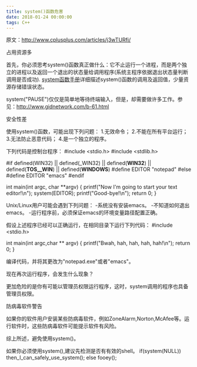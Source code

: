 ```yaml
---
title: system()函数危害
date: 2018-01-24 00:00:00
tags: C++
---
```

原文：http://www.cplusplus.com/articles/j3wTURfi/


<!--more-->

占用资源多

首先，你必须思考system()函数真正做什么：它不止运行一个进程，而是两个独立的进程以及返回一个退出的状态量给调用程序(系统主程序依据退出状态量判断调用是否成功).
[system函数手册](https://linux.die.net/man/3/system)详细描述system()函数的调用及返回值，少量资源存储错误状态。

system("PAUSE")仅仅是简单地等待终端输入，但是，却需要做许多工作。参见：http://www.gidnetwork.com/b-61.html

安全性差

使用system()函数，可能出现下列问题：
1.无效命令；
2.不能在所有平台运行；
3.无法防止恶意代码；
4.是一个独立的程序。

下列代码是控制台程序：
#include <stdio.h>
#include <stdlib.h>

#if defined(WIN32) || defined(_WIN32) || defined(__WIN32__) || defined(__TOS__WIN__) || defined(__WINDOWS__)
#define EDITOR "notepad"
#else
#define EDITOR "emacs"
#endif

int main(int argc, char **argv)
{
	printf("Now I'm going to start your text editor!\n");
	system(EDITOR);
	printf("Good-bye!\n");
	return 0;
}

Unix/Linux用户可能会遇到下列问题：
-系统没有安装emacs。
-不知道如何退出emacs。
-运行程序前，必须保证emacs的环境变量路径配置正确。

假设上述程序已经可以正确运行，在相同目录下运行下列代码：
#include <stdio.h>

int main(int argc,char ** argv)
{
	printf("Bwah, hah, hah, hah, hah!\n");
	return 0;
}

编译代码，并将其更改为"notepad.exe"或者"emacs"。

现在再次运行程序，会发生什么现象？

更加危险的是你有可能以管理员权限运行程序，这时，system调用的程序也具备管理员权限。

防病毒软件警告

如果你的软件用户安装某些防病毒软件，例如ZoneAlarm,Norton,McAfee等。运行软件时，这些防病毒软件可能提示软件有风险。

综上所述，避免使用system()。

如果你必须使用system(),建议先检测是否有有效的shell。
if(system(NULL)) then_I_can_safely_use_system();
else fooey();
